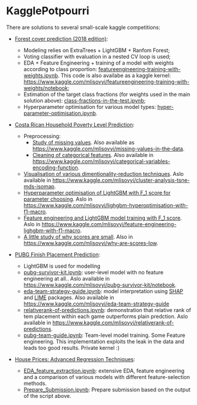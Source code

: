 # KagglePotpourri

There are solutions to several small-scale kaggle competitions:
   * [Forest cover prediction (2018 edition)](https://www.kaggle.com/c/forest-cover-type-kernels-only):
      * Modeling relies on ExtraTrees + LightGBM + Ranfom Forest;
      * Voting classifier with evaluation in a nested CV loop is used;
      * EDA + Feature Engineering + training of a model with weights according to class proportion: [featureengineering-training-with-weights.ipynb](ForrestCoverType2018/featureengineering-training-with-weights.ipynb). This code is also availabe as a kaggle kernel: https://www.kaggle.com/mlisovyi/featureengineering-training-with-weights/notebook;
      * Estimation of the target class fractions (for weights used in the main solution above): [class-fractions-in-the-test.ipynb](ForrestCoverType2018/class-fractions-in-the-test.ipynb);
      * Hyperparameter optimisation for various model types: [hyper-parameter-optimisation.ipynb](ForrestCoverType2018/hyper-parameter-optimisation.ipynb).
      
   * [Costa Rican Household Poverty Level Prediction](https://www.kaggle.com/c/costa-rican-household-poverty-prediction/overview):
      * Preprocessing:
         * [Study of missing values](CostaRicanPovertyLevel/missing-values-in-the-data.ipynb). Also available as https://www.kaggle.com/mlisovyi/missing-values-in-the-data.
         * [Cleaning of categorical features](CostaRicanPovertyLevel/cluster-analysis-tsne-mds-isomap.ipynb). Also available in https://www.kaggle.com/mlisovyi/categorical-variables-encoding-function.
      * [Visualisation of various dimentionality-reduction techniques](CostaRicanPovertyLevel/cluster-analysis-tsne-mds-isomap.ipynb). Aslo available in https://www.kaggle.com/mlisovyi/cluster-analysis-tsne-mds-isomap.
      * [Hyperparameter optimisation of LightGBM with F_1 score for parameter choosing](CostaRicanPovertyLevel/lighgbm-hyperoptimisation-with-f1-macro.ipynb). Aslo in https://www.kaggle.com/mlisovyi/lighgbm-hyperoptimisation-with-f1-macro.
      * [Feature engineering and LightGBM model training with F_1 score](CostaRicanPovertyLevel/feature-engineering-lighgbm-with-f1-macro.ipynb). Aslo in https://www.kaggle.com/mlisovyi/feature-engineering-lighgbm-with-f1-macro.
      * [A little study of why scores are small](CostaRicanPovertyLevel/why-are-scores-low.ipynb). Also in https://www.kaggle.com/mlisovyi/why-are-scores-low.
      
   * [PUBG Finish Placement Prediction](https://www.kaggle.com/c/pubg-finish-placement-prediction):
      * LightGBM is used for modelling
      * [pubg-survivor-kit.ipynb](PUBG/pubg-survivor-kit.ipynb): user-level model with no feature engineering at all.. Aslo available in https://www.kaggle.com/mlisovyi/pubg-survivor-kit/notebook.
      * [eda-team-strategy-guide.ipynb](PUBG/eda-team-strategy-guide.ipynb): model interpretation using [SHAP](https://github.com/slundberg/shap) and [LIME](https://github.com/marcotcr/lime) packages. Also available in https://www.kaggle.com/mlisovyi/eda-team-strategy-guide
      * [relativerank-of-predictions.ipynb](PUBG/relativerank-of-predictions.ipynb): demonstration that relative rank of tem placement within each game outperforms plain predction. Aslo available in https://www.kaggle.com/mlisovyi/relativerank-of-predictions.
      * [pubg-team-guide.ipynb](PUBG/pubg-team-guide.ipynb): Team-level model training. Some Feature engineering. This implementation exploits the leak in the data and leads too good results. Private kernel :)

   * [House Prices: Advanced Regression Techniques](https://www.kaggle.com/c/house-prices-advanced-regression-techniques):
      * [EDA_feature_extraction.ipynb](HousePricing/EDA_feature_extraction.ipynb): extensive EDA, feature engineering and a comparison of various models with different feature-selection methods. 
      * [Prepare_Submission.ipynb](HousePricing/Prepare_Submission.ipynb): Prepare submission based on the output of the script above.
